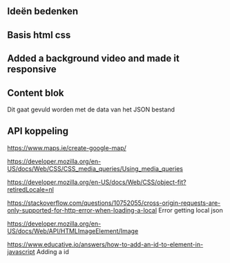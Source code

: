 ## Ideën bedenken

## Basis html css

## Added a background video and made it responsive

## Content blok

Dit gaat gevuld worden met de data van het JSON bestand

## API koppeling

https://www.maps.ie/create-google-map/

https://developer.mozilla.org/en-US/docs/Web/CSS/CSS_media_queries/Using_media_queries

https://developer.mozilla.org/en-US/docs/Web/CSS/object-fit?retiredLocale=nl

https://stackoverflow.com/questions/10752055/cross-origin-requests-are-only-supported-for-http-error-when-loading-a-local
Error getting local json


https://developer.mozilla.org/en-US/docs/Web/API/HTMLImageElement/Image


https://www.educative.io/answers/how-to-add-an-id-to-element-in-javascript
Adding a id 